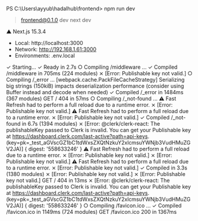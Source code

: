 PS C:\Users\ayyub\hadalhub\frontend> npm run dev

> frontend@0.1.0 dev
> next dev

   ▲ Next.js 15.3.4
   - Local:        http://localhost:3000
   - Network:      http://192.168.1.61:3000
   - Environments: .env.local

 ✓ Starting...
 ✓ Ready in 2.7s
 ○ Compiling /middleware ...
 ✓ Compiled /middleware in 705ms (224 modules)
 ⨯ [Error: Publishable key not valid.]
 ○ Compiling /_error ...
<w> [webpack.cache.PackFileCacheStrategy] Serializing big strings (150kiB) impacts deserialization performance (consider using Buffer instead and decode when needed)
 ✓ Compiled /_error in 1484ms (367 modules)
 GET / 404 in 57ms
 ○ Compiling /_not-found ...
 ⚠ Fast Refresh had to perform a full reload due to a runtime error.
 ⨯ [Error: Publishable key not valid.]
 ⚠ Fast Refresh had to perform a full reload due to a runtime error.
 ⨯ [Error: Publishable key not valid.]
 ✓ Compiled /_not-found in 6.7s (1394 modules)
 ⨯ [Error: @clerk/clerk-react: The publishableKey passed to Clerk is invalid. You can get your Publishable key at https://dashboard.clerk.com/last-active?path=api-keys. (key=pk=_test_aGVscGZ1bC1tdWxsZXQtNzkuY2xlcmsuYWNjb3VudHMuZGV2JA)] {
  digest: '558633246'
}
 ⚠ Fast Refresh had to perform a full reload due to a runtime error.
 ⨯ [Error: Publishable key not valid.]
 ⨯ [Error: Publishable key not valid.]
 ⚠ Fast Refresh had to perform a full reload due to a runtime error.
 ⨯ [Error: Publishable key not valid.]
 ✓ Compiled in 3.3s (1380 modules)
 ⨯ [Error: Publishable key not valid.]
 ⨯ [Error: Publishable key not valid.]
 GET / 404 in 13ms
 ⨯ [Error: @clerk/clerk-react: The publishableKey passed to Clerk is invalid. You can get your Publishable key at https://dashboard.clerk.com/last-active?path=api-keys. (key=pk=_test_aGVscGZ1bC1tdWxsZXQtNzkuY2xlcmsuYWNjb3VudHMuZGV2JA)] {
  digest: '558633246'
}
 ○ Compiling /favicon.ico ...
 ✓ Compiled /favicon.ico in 1149ms (724 modules)
 GET /favicon.ico 200 in 1367ms

